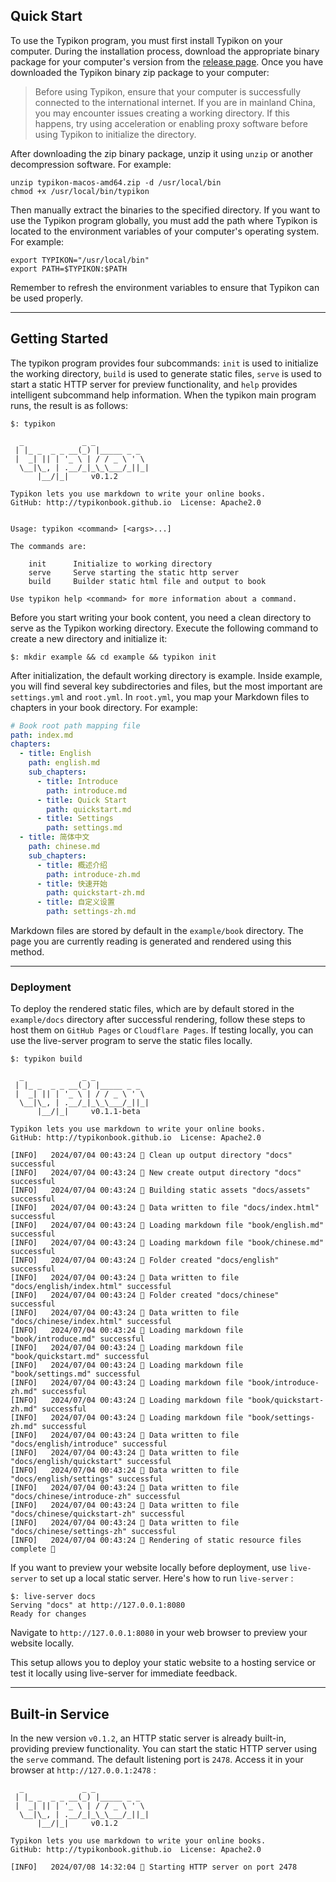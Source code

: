 ## Quick Start

To use the Typikon program, you must first install Typikon on your computer. During the installation process, download the appropriate binary package for your computer's version from the [release page](https://github.com/auula/typikon/releases). Once you have downloaded the Typikon binary zip package to your computer:

> Before using Typikon, ensure that your computer is successfully connected to the international internet. If you are in mainland China, you may encounter issues creating a working directory. If this happens, try using acceleration or enabling proxy software before using Typikon to initialize the directory.

After downloading the zip binary package, unzip it using `unzip` or another decompression software. For example:

```shell
unzip typikon-macos-amd64.zip -d /usr/local/bin
chmod +x /usr/local/bin/typikon
```

Then manually extract the binaries to the specified directory. If you want to use the Typikon program globally, you must add the path where Typikon is located to the environment variables of your computer's operating system. For example:

```shell
export TYPIKON="/usr/local/bin"
export PATH=$TYPIKON:$PATH
```

Remember to refresh the environment variables to ensure that Typikon can be used properly.

---

## Getting Started

The typikon program provides four subcommands: `init` is used to initialize the working directory, `build` is used to generate static files, `serve` is used to start a static HTTP server for preview functionality, and `help` provides intelligent subcommand help information. When the typikon main program runs, the result is as follows:

```shell
$: typikon

  _             _ _
 | |_ _  _ _ __(_) |_____ _ _
 |  _| || | '_ \ | / / _ \ ' \
  \__|\_, | .__/_|_\_\___/_||_|
      |__/|_|     v0.1.2

Typikon lets you use markdown to write your online books.
GitHub: http://typikonbook.github.io  License: Apache2.0


Usage: typikon <command> [<args>...]

The commands are:

    init      Initialize to working directory
    serve     Serve starting the static http server
    build     Builder static html file and output to book

Use typikon help <command> for more information about a command.

```

Before you start writing your book content, you need a clean directory to serve as the Typikon working directory. Execute the following command to create a new directory and initialize it:


```shell
$: mkdir example && cd example && typikon init
```

After initialization, the default working directory is example. Inside example, you will find several key subdirectories and files, but the most important are `settings.yml` and `root.yml`. In `root.yml`, you map your Markdown files to chapters in your book directory. For example:


```yaml
# Book root path mapping file
path: index.md
chapters:
  - title: English
    path: english.md
    sub_chapters:
      - title: Introduce
        path: introduce.md
      - title: Quick Start
        path: quickstart.md
      - title: Settings
        path: settings.md
  - title: 简体中文
    path: chinese.md
    sub_chapters:
      - title: 概述介绍
        path: introduce-zh.md
      - title: 快速开始
        path: quickstart-zh.md
      - title: 自定义设置
        path: settings-zh.md

```

Markdown files are stored by default in the `example/book` directory. The page you are currently reading is generated and rendered using this method.

---

### Deployment

To deploy the rendered static files, which are by default stored in the `example/docs` directory after successful rendering, follow these steps to host them on `GitHub Pages` or `Cloudflare Pages`. If testing locally, you can use the live-server program to serve the static files locally.

```shell
$: typikon build

  _             _ _
 | |_ _  _ _ __(_) |_____ _ _
 |  _| || | '_ \ | / / _ \ ' \
  \__|\_, | .__/_|_\_\___/_||_|
      |__/|_|     v0.1.1-beta

Typikon lets you use markdown to write your online books.
GitHub: http://typikonbook.github.io  License: Apache2.0

[INFO]   2024/07/04 00:43:24 💬 Clean up output directory "docs" successful
[INFO]   2024/07/04 00:43:24 💬 New create output directory "docs" successful
[INFO]   2024/07/04 00:43:24 💬 Building static assets "docs/assets" successful
[INFO]   2024/07/04 00:43:24 💬 Data written to file "docs/index.html" successful
[INFO]   2024/07/04 00:43:24 💬 Loading markdown file "book/english.md" successful
[INFO]   2024/07/04 00:43:24 💬 Loading markdown file "book/chinese.md" successful
[INFO]   2024/07/04 00:43:24 💬 Folder created "docs/english" successful
[INFO]   2024/07/04 00:43:24 💬 Data written to file "docs/english/index.html" successful
[INFO]   2024/07/04 00:43:24 💬 Folder created "docs/chinese" successful
[INFO]   2024/07/04 00:43:24 💬 Data written to file "docs/chinese/index.html" successful
[INFO]   2024/07/04 00:43:24 💬 Loading markdown file "book/introduce.md" successful
[INFO]   2024/07/04 00:43:24 💬 Loading markdown file "book/quickstart.md" successful
[INFO]   2024/07/04 00:43:24 💬 Loading markdown file "book/settings.md" successful
[INFO]   2024/07/04 00:43:24 💬 Loading markdown file "book/introduce-zh.md" successful
[INFO]   2024/07/04 00:43:24 💬 Loading markdown file "book/quickstart-zh.md" successful
[INFO]   2024/07/04 00:43:24 💬 Loading markdown file "book/settings-zh.md" successful
[INFO]   2024/07/04 00:43:24 💬 Data written to file "docs/english/introduce" successful
[INFO]   2024/07/04 00:43:24 💬 Data written to file "docs/english/quickstart" successful
[INFO]   2024/07/04 00:43:24 💬 Data written to file "docs/english/settings" successful
[INFO]   2024/07/04 00:43:24 💬 Data written to file "docs/chinese/introduce-zh" successful
[INFO]   2024/07/04 00:43:24 💬 Data written to file "docs/chinese/quickstart-zh" successful
[INFO]   2024/07/04 00:43:24 💬 Data written to file "docs/chinese/settings-zh" successful
[INFO]   2024/07/04 00:43:24 💬 Rendering of static resource files complete 🎉
```


If you want to preview your website locally before deployment, use `live-server` to set up a local static server. Here's how to run `live-server` :


```shell
$: live-server docs
Serving "docs" at http://127.0.0.1:8080
Ready for changes
```
 
Navigate to `http://127.0.0.1:8080` in your web browser to preview your website locally.

This setup allows you to deploy your static website to a hosting service or test it locally using live-server for immediate feedback.

---


## Built-in Service

In the new version `v0.1.2`, an HTTP static server is already built-in, providing preview functionality. You can start the static HTTP server using the `serve` command. The default listening port is `2478`. Access it in your browser at `http://127.0.0.1:2478` :

```shell
  _             _ _
 | |_ _  _ _ __(_) |_____ _ _
 |  _| || | '_ \ | / / _ \ ' \
  \__|\_, | .__/_|_\_\___/_||_|
      |__/|_|     v0.1.2

Typikon lets you use markdown to write your online books.
GitHub: http://typikonbook.github.io  License: Apache2.0

[INFO]   2024/07/08 14:32:04 💬 Starting HTTP server on port 2478
```






